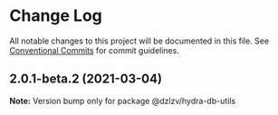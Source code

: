 # Change Log

All notable changes to this project will be documented in this file.
See [Conventional Commits](https://conventionalcommits.org) for commit guidelines.

## 2.0.1-beta.2 (2021-03-04)

**Note:** Version bump only for package @dzlzv/hydra-db-utils
